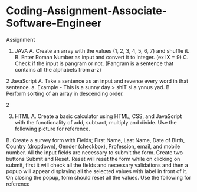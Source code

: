 # Coding-Assignment-Associate-Software-Engineer

Assignment
1. JAVA
A. Create an array with the values (1, 2, 3, 4, 5, 6, 7) and shuffle it.
B. Enter Roman Number as input and convert it to integer. (ex IX = 9)
C. Check if the input is pangram or not. (Pangram is a sentence that contains all the alphabets from
a-z)


2 JavaScript
A. Take a sentence as an input and reverse every word in that sentence.
a. Example - This is a sunny day > shiT si a ynnus yad.
B. Perform sorting of an array in descending order.

2

3. HTML
A. Create a basic calculator using HTML, CSS, and JavaScript with the functionality of add, subtract,
multiply and divide. Use the following picture for reference.

B. Create a survey form with Fields; First Name, Last Name, Date of Birth, Country (dropdown),
Gender (checkbox), Profession, email, and mobile number. All the input fields are necessary to
submit the form. Create two buttons Submit and Reset. Reset will reset the form while on clicking
on submit, first it will check all the fields and necessary validations and then a popup will appear
displaying all the selected values with label in front of it. On closing the popup, form should reset
all the values. Use the following for reference
